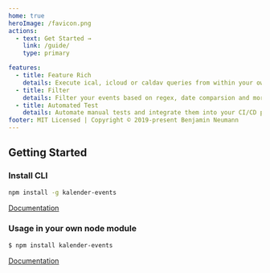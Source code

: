 ```yaml
---
home: true
heroImage: /favicon.png
actions:
  - text: Get Started →
    link: /guide/
    type: primary

features:
  - title: Feature Rich
    details: Execute ical, icloud or caldav queries from within your own nodejs app or CLI
  - title: Filter
    details: Filter your events based on regex, date comparsion and more
  - title: Automated Test
    details: Automate manual tests and integrate them into your CI/CD pipeline
footer: MIT Licensed | Copyright © 2019-present Benjamin Neumann
---
```


## Getting Started

### Install CLI

``` bash
npm install -g kalender-events
```

[Documentation](https://naimo84.github.io/kalender-events/guide/#usage-as-cli)


### Usage in your own node module

```sh
$ npm install kalender-events
```

[Documentation](https://naimo84.github.io/kalender-events/guide/#usage-in-your-own-node-module)